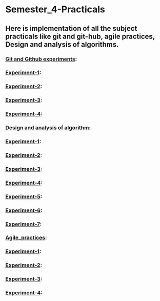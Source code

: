 # Semester_4-Practicals
## Here is implementation of all the subject practicals like git and git-hub, agile practices, Design and analysis of algorithms.

### [Git and Github experiments](https://github.com/22bdo10074/Semester_4-Practicals/tree/Git-and-git-hub-practical):
### [Experiment-1](https://github.com/22bdo10074/Semester_4-Practicals/blob/Git-and-git-hub-practical/EXP1-GIT.docx):
### [Experiment-2](https://github.com/22bdo10074/Semester_4-Practicals/blob/Git-and-git-hub-practical/Worksheet_-_1.2%20git.docx):
### [Experiment-3](https://github.com/22bdo10074/Semester_4-Practicals/blob/Git-and-git-hub-practical/Worksheet_-_1.3%20git.docx):
### [Experiment-4](https://github.com/22bdo10074/Semester_4-Practicals/blob/Git-and-git-hub-practical/Worksheet%20-%202.1.docx):

### [Design and analysis of algorithm](https://github.com/22bdo10074/Semester_4-Practicals/tree/Design-and-Analysis-of-Algorithm):
### [Experiment-1](https://github.com/22bdo10074/Semester_4-Practicals/blob/Design-and-Analysis-of-Algorithm/exp-1%20DAA.docx):
### [Experiment-2](https://github.com/22bdo10074/Semester_4-Practicals/blob/Design-and-Analysis-of-Algorithm/Experiment%20No%202.docx):
### [Experiment-3](https://github.com/22bdo10074/Semester_4-Practicals/blob/Design-and-Analysis-of-Algorithm/experiment%203%20solution.docx):
### [Experiment-4](https://github.com/22bdo10074/Semester_4-Practicals/blob/Design-and-Analysis-of-Algorithm/Experiment%204%20DAA.docx):
### [Experiment-5](https://github.com/22bdo10074/Semester_4-Practicals/blob/Design-and-Analysis-of-Algorithm/Experiment%205%20DAA.docx):
### [Experiment-6](https://github.com/22bdo10074/Semester_4-Practicals/blob/Design-and-Analysis-of-Algorithm/Experiment%206%20DAA.pdf):
### [Experiment-7](https://github.com/22bdo10074/Semester_4-Practicals/blob/Design-and-Analysis-of-Algorithm/Experiment%207%20DAA.pdf):

### [Agile_practices](https://github.com/22bdo10074/Semester_4-Practicals/tree/Agile_practices):
### [Experiment-1](https://github.com/22bdo10074/Semester_4-Practicals/blob/Agile_practices/Agile%20exp-1.docx):
### [Experiment-2](https://github.com/22bdo10074/Semester_4-Practicals/blob/Agile_practices/Experiment%202%20agile.docx):
### [Experiment-3](https://github.com/22bdo10074/Semester_4-Practicals/blob/Agile_practices/Experiment%203%20Agile.docx):
### [Experiment-4](https://github.com/22bdo10074/Semester_4-Practicals/blob/Agile_practices/Experiment%204%20Agile.docx):





